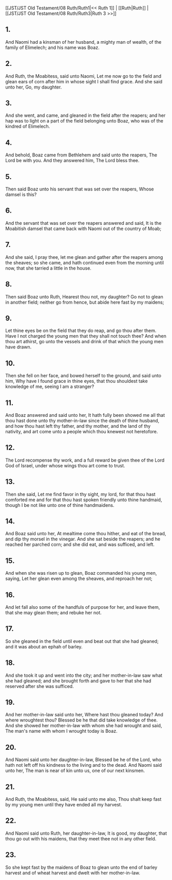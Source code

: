 [[JST/JST Old Testament/08 Ruth/Ruth1|<< Ruth 1]] | [[Ruth|Ruth]] | [[JST/JST Old Testament/08 Ruth/Ruth3|Ruth 3 >>]]
## 1.
And Naomi had a kinsman of her husband, a mighty man of wealth, of the family of Elimelech; and his name was Boaz.
## 2.
And Ruth, the Moabitess, said unto Naomi, Let me now go to the field and glean ears of corn after him in whose sight I shall find grace. And she said unto her, Go, my daughter.
## 3.
And she went, and came, and gleaned in the field after the reapers; and her hap was to light on a part of the field belonging unto Boaz, who was of the kindred of Elimelech.
## 4.
And behold, Boaz came from Bethlehem and said unto the reapers, The Lord be with you. And they answered him, The Lord bless thee.
## 5.
Then said Boaz unto his servant that was set over the reapers, Whose damsel is this?
## 6.
And the servant that was set over the reapers answered and said, It is the Moabitish damsel that came back with Naomi out of the country of Moab;
## 7.
And she said, I pray thee, let me glean and gather after the reapers among the sheaves; so she came, and hath continued even from the morning until now, that she tarried a little in the house.
## 8.
Then said Boaz unto Ruth, Hearest thou not, my daughter? Go not to glean in another field; neither go from hence, but abide here fast by my maidens;
## 9.
Let thine eyes be on the field that they do reap, and go thou after them. Have I not charged the young men that they shall not touch thee? And when thou art athirst, go unto the vessels and drink of that which the young men have drawn.
## 10.
Then she fell on her face, and bowed herself to the ground, and said unto him, Why have I found grace in thine eyes, that thou shouldest take knowledge of me, seeing I am a stranger?
## 11.
And Boaz answered and said unto her, It hath fully been showed me all that thou hast done unto thy mother-in-law since the death of thine husband, and how thou hast left thy father, and thy mother, and the land of thy nativity, and art come unto a people which thou knewest not heretofore.
## 12.
The Lord recompense thy work, and a full reward be given thee of the Lord God of Israel, under whose wings thou art come to trust.
## 13.
Then she said, Let me find favor in thy sight, my lord, for that thou hast comforted me and for that thou hast spoken friendly unto thine handmaid, though I be not like unto one of thine handmaidens.
## 14.
And Boaz said unto her, At mealtime come thou hither, and eat of the bread, and dip thy morsel in the vinegar. And she sat beside the reapers; and he reached her parched corn; and she did eat, and was sufficed, and left.
## 15.
And when she was risen up to glean, Boaz commanded his young men, saying, Let her glean even among the sheaves, and reproach her not;
## 16.
And let fall also some of the handfuls of purpose for her, and leave them, that she may glean them; and rebuke her not.
## 17.
So she gleaned in the field until even and beat out that she had gleaned; and it was about an ephah of barley.
## 18.
And she took it up and went into the city; and her mother-in-law saw what she had gleaned; and she brought forth and gave to her that she had reserved after she was sufficed.
## 19.
And her mother-in-law said unto her, Where hast thou gleaned today? And where wroughtest thou? Blessed be he that did take knowledge of thee. And she showed her mother-in-law with whom she had wrought and said, The man\'s name with whom I wrought today is Boaz.
## 20.
And Naomi said unto her daughter-in-law, Blessed be he of the Lord, who hath not left off his kindness to the living and to the dead. And Naomi said unto her, The man is near of kin unto us, one of our next kinsmen.
## 21.
And Ruth, the Moabitess, said, He said unto me also, Thou shalt keep fast by my young men until they have ended all my harvest.
## 22.
And Naomi said unto Ruth, her daughter-in-law, It is good, my daughter, that thou go out with his maidens, that they meet thee not in any other field.
## 23.
So she kept fast by the maidens of Boaz to glean unto the end of barley harvest and of wheat harvest and dwelt with her mother-in-law.

